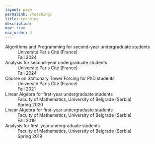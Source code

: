 ```yaml
---
layout: page
permalink: /teaching/
title: teaching
description:
nav: true
nav_order: 4
---
```


<dl>
  <dt>Algorithms and Programming for second-year undergraduate
students</dt>
  <dd>Université Paris Cité (France)<br>
  Fall 2024</dd>
  
  <dt>Analysis for second-year undergraduate students</dt>
  <dd>Université Paris Cité (France)<br>
  Fall 2024</dd>
  
  <dt>Course on Stationary Tower Forcing for PhD students</dt>
  <dd>Université Paris Cité (France)<br>
  Fall 2021</dd>
  
  <dt>Linear Algebra for first-year undergraduate students</dt>
  <dd>Faculty of Mathematics, University of Belgrade (Serbia)<br>
  Spring 2020</dd>
  
  <dt>Linear Algebra for first-year undergraduate students</dt>
  <dd>Faculty of Mathematics, University of Belgrade (Serbia)<br>
  Fall 2019</dd>
  
  <dt>Analysis for first-year undergraduate students</dt>
  <dd>Faculty of Mathematics, University of Belgrade (Serbia)<br>
  Spring 2019</dd>
</dl>
